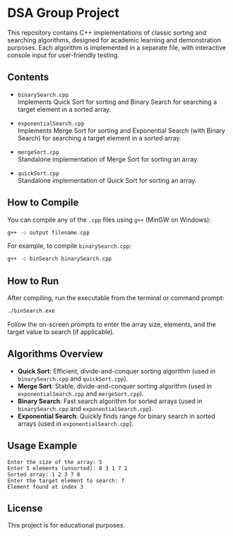 # DSA Group Project

This repository contains C++ implementations of classic sorting and searching algorithms, designed for academic learning and demonstration purposes. Each algorithm is implemented in a separate file, with interactive console input for user-friendly testing.

## Contents

- `binarySearch.cpp`  
  Implements Quick Sort for sorting and Binary Search for searching a target element in a sorted array.

- `exponentialSearch.cpp`  
  Implements Merge Sort for sorting and Exponential Search (with Binary Search) for searching a target element in a sorted array.

- `mergeSort.cpp`  
  Standalone implementation of Merge Sort for sorting an array.

- `quickSort.cpp`  
  Standalone implementation of Quick Sort for sorting an array.


## How to Compile

You can compile any of the `.cpp` files using `g++` (MinGW on Windows):

```sh
g++ -o output filename.cpp
```

For example, to compile `binarySearch.cpp`:

```sh
g++ -o binSearch binarySearch.cpp
```

## How to Run

After compiling, run the executable from the terminal or command prompt:

```sh
./binSearch.exe
```

Follow the on-screen prompts to enter the array size, elements, and the target value to search (if applicable).

## Algorithms Overview

- **Quick Sort**: Efficient, divide-and-conquer sorting algorithm (used in `binarySearch.cpp` and `quickSort.cpp`).
- **Merge Sort**: Stable, divide-and-conquer sorting algorithm (used in `exponentialSearch.cpp` and `mergeSort.cpp`).
- **Binary Search**: Fast search algorithm for sorted arrays (used in `binarySearch.cpp` and `exponentialSearch.cpp`).
- **Exponential Search**: Quickly finds range for binary search in sorted arrays (used in `exponentialSearch.cpp`).

## Usage Example

```
Enter the size of the array: 5
Enter 5 elements (unsorted): 8 3 1 7 2
Sorted array: 1 2 3 7 8
Enter the target element to search: 7
Element found at index 3
```

## License

This project is for educational purposes.
